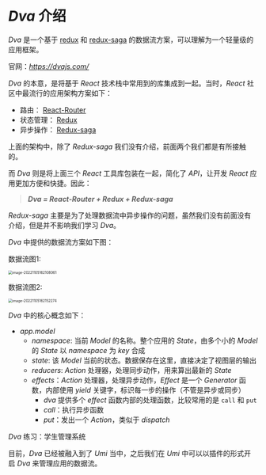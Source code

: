 # *Dva* 介绍

*Dva* 是一个基于 [redux](https://github.com/reduxjs/redux) 和 [redux-saga](https://github.com/redux-saga/redux-saga) 的数据流方案，可以理解为一个轻量级的应用框架。

官网：*https://dvajs.com/*

*Dva* 的本意，是将基于 *React* 技术栈中常用到的库集成到一起。当时，*React* 社区中最流行的应用架构方案如下：

- 路由： [React-Router](https://github.com/ReactTraining/react-router/tree/v2.8.1)
- 状态管理： [Redux](https://github.com/reactjs/redux)
- 异步操作： [Redux-saga](https://github.com/yelouafi/redux-saga)



上面的架构中，除了 *Redux-saga* 我们没有介绍，前面两个我们都是有所接触的。

而 *Dva* 则是将上面三个 *React* 工具库包装在一起，简化了 *API*，让开发 *React* 应用更加方便和快捷。因此：

> ***Dva = React-Router + Redux + Redux-saga***



*Redux-saga* 主要是为了处理数据流中异步操作的问题，虽然我们没有前面没有介绍，但是并不影响我们学习 *Dva*。

*Dva* 中提供的数据流方案如下图：

数据流图1:

<img src="https://xiejie-typora.oss-cn-chengdu.aliyuncs.com/2022-11-05-082108.png" alt="image-20221105162108061" style="zoom:50%;" />

数据流图2:

<img src="https://xiejie-typora.oss-cn-chengdu.aliyuncs.com/2022-11-05-082152.png" alt="image-20221105162152274" style="zoom:50%;" />

*Dva* 中的核心概念如下：

- *app.model*
  - *namespace*: 当前 *Model* 的名称。整个应用的 *State*，由多个小的 *Model* 的 *State* 以 *namespace* 为 *key* 合成
  - *state*: 该 *Model* 当前的状态。数据保存在这里，直接决定了视图层的输出
  - *reducers*: *Action* 处理器，处理同步动作，用来算出最新的 *State*
  - *effects*：*Action* 处理器，处理异步动作，*Effect* 是一个 *Generator* 函数，内部使用 *yield* 关键字，标识每一步的操作（不管是异步或同步）
    - *dva* 提供多个 *effect* 函数内部的处理函数，比较常用的是 `call` 和 `put`
    - *call*：执行异步函数
    - *put*：发出一个 *Action*，类似于 *dispatch*



*Dva* 练习：学生管理系统

目前，*Dva* 已经被融入到了 *Umi* 当中，之后我们在 *Umi* 中可以以插件的形式开启 *Dva* 来管理应用的数据流。





